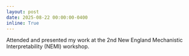 ```yaml
---
layout: post
date: 2025-08-22 00:00:00-0400
inline: True
---
```


Attended and presented my work at the 2nd New England Mechanistic Interpretability (NEMI) workshop.